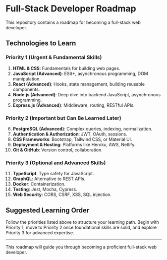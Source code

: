 # Full-Stack Developer Roadmap

This repository contains a roadmap for becoming a full-stack web developer.

## Technologies to Learn

### Priority 1 (Urgent & Fundamental Skills)
1. **HTML & CSS**: Fundamentals for building web pages.
2. **JavaScript (Advanced)**: ES6+, asynchronous programming, DOM manipulation.
3. **React (Advanced)**: Hooks, state management, building reusable components.
4. **Node.js (Advanced)**: Deep dive into backend JavaScript, asynchronous programming.
5. **Express.js (Advanced)**: Middleware, routing, RESTful APIs.

### Priority 2 (Important but Can Be Learned Later)
6. **PostgreSQL (Advanced)**: Complex queries, indexing, normalization.
7. **Authentication & Authorization**: JWT, OAuth, sessions.
8. **CSS Frameworks**: Bootstrap, Tailwind CSS, or Material UI.
9. **Deployment & Hosting**: Platforms like Heroku, AWS, Netlify.
10. **Git & GitHub**: Version control, collaboration.

### Priority 3 (Optional and Advanced Skills)
11. **TypeScript**: Type safety for JavaScript.
12. **GraphQL**: Alternative to REST APIs.
13. **Docker**: Containerization.
14. **Testing**: Jest, Mocha, Cypress.
15. **Web Security**: CORS, CSRF, XSS, SQL injection.

## Suggested Learning Order
Follow the priorities listed above to structure your learning path. Begin with Priority 1, move to Priority 2 once foundational skills are solid, and explore Priority 3 for advanced expertise.

---

This roadmap will guide you through becoming a proficient full-stack web developer.
